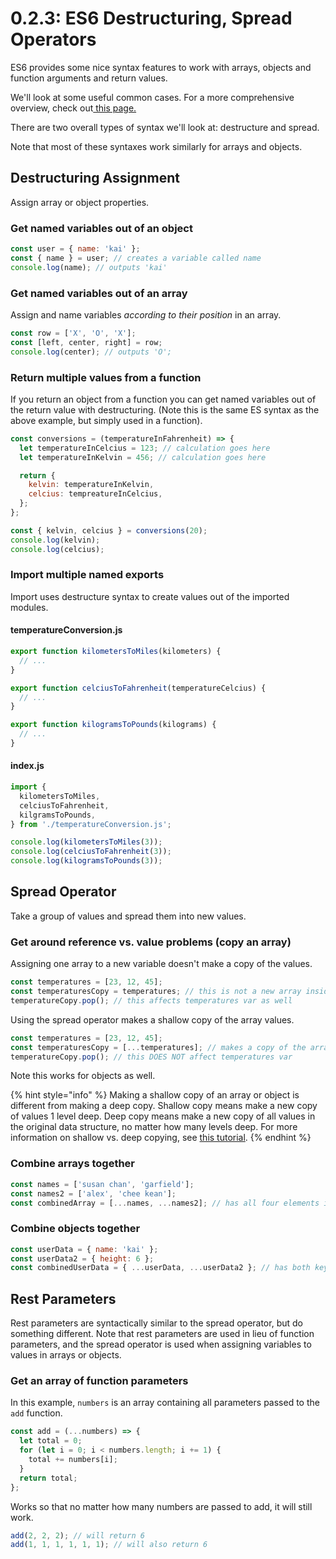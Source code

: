# 0.2.3: ES6 Destructuring, Spread Operators

ES6 provides some nice syntax features to work with arrays, objects and function arguments and return values.

We'll look at some useful common cases. For a more comprehensive overview, check out[ this page.](https://www.digitalocean.com/community/tutorials/understanding-destructuring-rest-parameters-and-spread-syntax-in-js)

There are two overall types of syntax we'll look at: destructure and spread.

Note that most of these syntaxes work similarly for arrays and objects.

## Destructuring Assignment

Assign array or object properties.

### Get named variables out of an object

```javascript
const user = { name: 'kai' };
const { name } = user; // creates a variable called name
console.log(name); // outputs 'kai'
```

### Get named variables out of an array

Assign and name variables _according to their position_ in an array.

```javascript
const row = ['X', 'O', 'X'];
const [left, center, right] = row;
console.log(center); // outputs 'O';
```

### Return multiple values from a function

If you return an object from a function you can get named variables out of the return value with destructuring. \(Note this is the same ES syntax as the above example, but simply used in a function\).

```javascript
const conversions = (temperatureInFahrenheit) => {
  let temperatureInCelcius = 123; // calculation goes here
  let temperatureInKelvin = 456; // calculation goes here

  return {
    kelvin: temperatureInKelvin,
    celcius: tempreatureInCelcius,
  };
};

const { kelvin, celcius } = conversions(20);
console.log(kelvin);
console.log(celcius);
```

### Import multiple named exports

Import uses destructure syntax to create values out of the imported modules.

#### temperatureConversion.js

```javascript
export function kilometersToMiles(kilometers) {
  // ...
}

export function celciusToFahrenheit(temperatureCelcius) {
  // ...
}

export function kilogramsToPounds(kilograms) {
  // ...
}
```

#### index.js

```javascript
import {
  kilometersToMiles,
  celciusToFahrenheit,
  kilgramsToPounds,
} from './temperatureConversion.js';

console.log(kilometersToMiles(3));
console.log(celciusToFahrenheit(3));
console.log(kilogramsToPounds(3));
```

## Spread Operator

Take a group of values and spread them into new values.

### Get around reference vs. value problems \(copy an array\)

Assigning one array to a new variable doesn't make a copy of the values.

```javascript
const temperatures = [23, 12, 45];
const temperaturesCopy = temperatures; // this is not a new array inside the var
temperatureCopy.pop(); // this affects temperatures var as well
```

Using the spread operator makes a shallow copy of the array values. 

```javascript
const temperatures = [23, 12, 45];
const temperaturesCopy = [...temperatures]; // makes a copy of the array
temperatureCopy.pop(); // this DOES NOT affect temperatures var
```

Note this works for objects as well.

{% hint style="info" %}
Making a shallow copy of an array or object is different from making a deep copy. Shallow copy means make a new copy of values 1 level deep. Deep copy means make a new copy of all values in the original data structure, no matter how many levels deep. For more information on shallow vs. deep copying, see [this tutorial](https://www.javascripttutorial.net/object/3-ways-to-copy-objects-in-javascript/).
{% endhint %}

### Combine arrays together

```javascript
const names = ['susan chan', 'garfield'];
const names2 = ['alex', 'chee kean'];
const combinedArray = [...names, ...names2]; // has all four elements inside
```

### Combine objects together

```javascript
const userData = { name: 'kai' };
const userData2 = { height: 6 };
const combinedUserData = { ...userData, ...userData2 }; // has both keys inside
```

## Rest Parameters

Rest parameters are syntactically similar to the spread operator, but do something different. Note that rest parameters are used in lieu of function parameters, and the spread operator is used when assigning variables to values in arrays or objects.

### Get an array of function parameters

In this example, `numbers` is an array containing all parameters passed to the `add` function.

```javascript
const add = (...numbers) => {
  let total = 0;
  for (let i = 0; i < numbers.length; i += 1) {
    total += numbers[i];
  }
  return total;
};
```

Works so that no matter how many numbers are passed to add, it will still work.

```javascript
add(2, 2, 2); // will return 6
add(1, 1, 1, 1, 1, 1); // will also return 6
```

